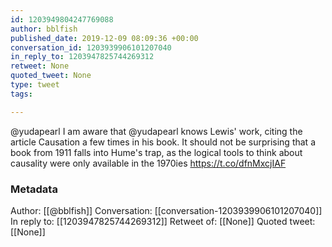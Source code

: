 ```yaml
---
id: 1203949804247769088
author: bblfish
published_date: 2019-12-09 08:09:36 +00:00
conversation_id: 1203939906101207040
in_reply_to: 1203947825744269312
retweet: None
quoted_tweet: None
type: tweet
tags:

---
```


@yudapearl I am aware that @yudapearl knows Lewis' work, citing the article Causation a few times in his book. 
It should not be surprising that a book from 1911 falls into Hume's trap, as the logical tools to think about causality were only available in the 1970ies
https://t.co/dfnMxcjIAF

### Metadata

Author: [[@bblfish]]
Conversation: [[conversation-1203939906101207040]]
In reply to: [[1203947825744269312]]
Retweet of: [[None]]
Quoted tweet: [[None]]

